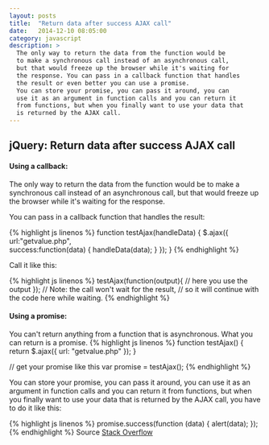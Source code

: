 ```yaml
---
layout: posts
title:  "Return data after success AJAX call"
date:   2014-12-10 08:05:00
category: javascript
description: >
  The only way to return the data from the function would be 
  to make a synchronous call instead of an asynchronous call, 
  but that would freeze up the browser while it's waiting for 
  the response. You can pass in a callback function that handles 
  the result or even better you can use a promise.
  You can store your promise, you can pass it around, you can 
  use it as an argument in function calls and you can return it 
  from functions, but when you finally want to use your data that 
  is returned by the AJAX call.
---
```


jQuery: Return data after success AJAX call
---------------------------------------------


#### Using a callback:

The only way to return the data from the function would be to make a synchronous call instead of an asynchronous call, but that would freeze up the browser while it's waiting for the response.

You can pass in a callback function that handles the result:

{% highlight js linenos %} 
function testAjax(handleData) {
  $.ajax({
    url:"getvalue.php",  
    success:function(data) {
      handleData(data); 
    }
  });
}
{% endhighlight %}

Call it like this:

{% highlight js linenos %} 
testAjax(function(output){
  // here you use the output
});
// Note: the call won't wait for the result,
// so it will continue with the code here while waiting.
{% endhighlight %}

#### Using a promise:

You can't return anything from a function that is asynchronous. What you can return is a promise.
{% highlight js linenos %} 
function testAjax() {
  return $.ajax({
      url: "getvalue.php"
  });
}

// get your promise like this
var promise = testAjax();
{% endhighlight %}

You can store your promise, you can pass it around, you can use it as an argument in function calls and you can return it from functions, but when you finally want to use your data that is returned by the AJAX call, you have to do it like this:

{% highlight js linenos %} 
promise.success(function (data) {
  alert(data);
});
{% endhighlight %}
Source [Stack Overflow](http://stackoverflow.com/questions/5316697/jquery-return-data-after-ajax-call-success)

